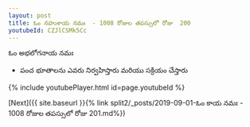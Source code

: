 ```yaml
---
layout: post
title: ఓం నహుశాయ నమః  - 1008 రోజుల తపస్సులో రోజు  200
youtubeId: CZJlCSMk5Cc
---
```

 
 
 ఓం అభలోగనాయ నమః  
 
 -  పంచ భూతాలను ఎవరు నిర్వహిస్తారు మరియు సక్రియం చేస్తారు 
 
  
 
  
 
 
 
 
 
 


{% include youtubePlayer.html id=page.youtubeId %}
 
[Next]({{ site.baseurl }}{% link  split2/_posts/2019-09-01-ఓం కాయ నమః   - 1008 రోజుల తపస్సులో రోజు  201.md%})
 
